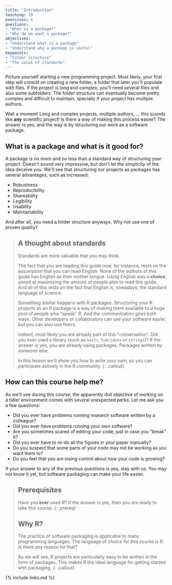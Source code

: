 ```yaml
---
title: "Introduction"
teaching: 20
exercises: 0
questions:
- "What is a package?"
- "Why do we want a package?"
objectives:
- "Understand what is a package"
- "Understand why a package is useful"
keypoints:
- "Folder structure"
- "The value of standards"
---
```


Picture yourself starting a new programming project.
Most likely, your first step will consist on creating a new folder, a folder that later you'll populate with files.
If the project is long and complex, you'll need several files and also some subfolders.
The folder structure can eventually become pretty complex and difficult to maintain, specially if your project has multiple authors.

Wait a moment!
Long and complex projects, multiple authors, ... this sounds like **any** scientific project!
Is there a way of making this process easier?
The answer is yes, and the way is by structuring our work as a software package.

## What is a package and what is it good for?

A package is no more and no less than a standard way of structuring your project.
Doesn't sound very impressive, but don't let the simplicity of the idea deceive you.
We'll see that structuring our projects as packages has several advantages, such as increased:

- Robustness
- Reproducibility
- Shareability
- Legibility
- Usability
- Maintainability

And after all, you need a folder structure anyways.
Why not use one of proven quality?

> ## A thought about standards
> Standards are more valuable that you may think.
>
> The fact that you are reading this guide now, for instance, rests on the assumption that you can read English.
> None of the authors of this guide has English as their mother tongue.
> Using English was a **choice**, aimed at maximizing the amount of people able to read this guide.
> And all of this rests on the fact that English is, nowadays, the standard language of science.
>
> Something similar happens with R packages.
> Structuring your R projects as an R package is a way of making them available to a huge pool of people who "speak" R.
> And the communication goes both ways.
> Other developers or collaborators can use your software easier, but you can also use theirs.
>
> Indeed, most likely you are already part of this "conversation".
> Did you ever used a library (such as `knitr`, `lubridate` or `stringi`)?
> If the answer is yes, you are already using packages.
> Packages written by someone else.
>
> In this lesson we'll show you how to write your own, so you can participate actively in the R community.
{: .callout}

## How can this course help me?

As we'll see during this course, the apparently dull objective of working on a tidier environment comes with several unexpected perks.
Let me ask you a few questions:

- Did you ever have problems running research software written by a colleague?
- Did you ever have problems running your own software?
- Are you sometimes scared of editing your code, just in case you "break" it?
- Did you ever have to re-do all the figures in your paper manually?
- Do you suspect that some parts of your code may not be working as you want them to?
- Do you feel that you are losing control about how your code is growing?

If your answer to any of the previous questions is yes, stay with us.
You may not know it yet, but software packaging can make your life easier.

> ## Prerequisites
> Have you **ever** used _R_?
> If the answer is yes, then you are ready to take this course.
{: .prereq}
> ## Why R?
> The practice of software packaging is applicable to many programming languages.
> The language of choice for this course is R.
> Is there any reason for that?
>
> As we will see, R projects are particularly easy to be written in the form of packages.
> This makes R the ideal language for getting started with packaging.
{: .callout}

{% include links.md %}
